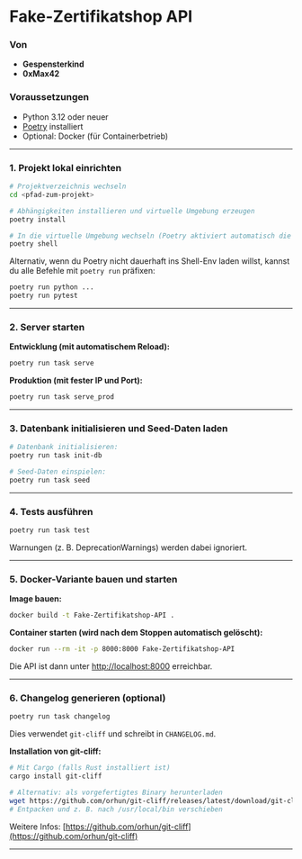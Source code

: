 # Fake-Zertifikatshop API

### Von
- **Gespensterkind**
- **0xMax42**

### Voraussetzungen

* Python 3.12 oder neuer
* [Poetry](https://python-poetry.org/docs/#installation) installiert
* Optional: Docker (für Containerbetrieb)

---

### 1. Projekt lokal einrichten

```bash
# Projektverzeichnis wechseln
cd <pfad-zum-projekt>

# Abhängigkeiten installieren und virtuelle Umgebung erzeugen
poetry install

# In die virtuelle Umgebung wechseln (Poetry aktiviert automatisch die venv beim Ausführen von Befehlen)
poetry shell
```

Alternativ, wenn du Poetry nicht dauerhaft ins Shell-Env laden willst, kannst du alle Befehle mit `poetry run` präfixen:

```bash
poetry run python ...
poetry run pytest
```

---

### 2. Server starten

**Entwicklung (mit automatischem Reload):**

```bash
poetry run task serve
```

**Produktion (mit fester IP und Port):**

```bash
poetry run task serve_prod
```

---

### 3. Datenbank initialisieren und Seed-Daten laden

```bash
# Datenbank initialisieren:
poetry run task init-db

# Seed-Daten einspielen:
poetry run task seed
```

---

### 4. Tests ausführen

```bash
poetry run task test
```

Warnungen (z. B. DeprecationWarnings) werden dabei ignoriert.

---

### 5. Docker-Variante bauen und starten

**Image bauen:**

```bash
docker build -t Fake-Zertifikatshop-API .
```

**Container starten (wird nach dem Stoppen automatisch gelöscht):**

```bash
docker run --rm -it -p 8000:8000 Fake-Zertifikatshop-API
```

Die API ist dann unter [http://localhost:8000](http://localhost:8000) erreichbar.

---

### 6. Changelog generieren (optional)

```bash
poetry run task changelog
```

Dies verwendet `git-cliff` und schreibt in `CHANGELOG.md`.

**Installation von git-cliff:**

```bash
# Mit Cargo (falls Rust installiert ist)
cargo install git-cliff

# Alternativ: als vorgefertigtes Binary herunterladen
wget https://github.com/orhun/git-cliff/releases/latest/download/git-cliff-x86_64-unknown-linux-gnu.tar.gz
# Entpacken und z. B. nach /usr/local/bin verschieben
```

Weitere Infos: [https://github.com/orhun/git-cliff](https://github.com/orhun/git-cliff)

---